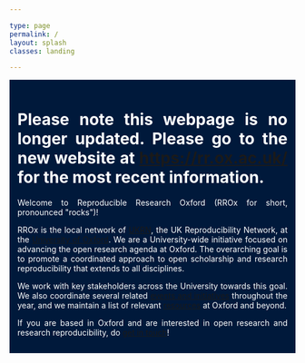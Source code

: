 ```yaml
---

type: page
permalink: /
layout: splash
classes: landing

---
```


<style>
body {
  background-image: url({{ 'assets/images/radcliffe_camera.jpg' | relative_url }});
  background-attachment: fixed;
  background-size: cover;
  background-position-y: center;
  margin-bottom: 0 !important;
}
.initial-content {
  min-height: 100vh;
  display: flex;
  justify-content: center;
  flex-direction: column;
}
.container {
  color: #fff;
  background-color: #00193b;
  padding: 1em;
  text-align: justify;
}
</style>

<div class="container">

<p> <h1> Please note this webpage is no longer updated. Please go to the new
website at <a href="https://rr.ox.ac.uk/">https://rr.ox.ac.uk/</a> for the most
recent information.</h1> </p>

  <p>Welcome to Reproducible Research Oxford (RROx for short,
  pronounced "rocks")!</p>

  <p>RROx is the local network of
  <a href="http://ukrn.org/">UKRN</a>, the UK Reproducibility Network,
  at the <a href="https://www.ox.ac.uk/">University of Oxford</a>. We
  are a University-wide initiative focused on advancing the open
  research agenda at Oxford. The overarching goal is to promote a
  coordinated approach to open scholarship and research
  reproducibility that extends to all disciplines.</p>

  <p>We work with key stakeholders across the University towards this
  goal. We also coordinate several related <a href="{{ '/events' |
  relative_url }}">events and initiatives</a> throughout the year, and
  we maintain a list of relevant <a href="{{ '/resources' |
  relative_url }}">resources</a> at Oxford and beyond. </p>

  <p>If you are based in Oxford and are interested in open research
  and research reproducibility, do <a href="{{ '/get-involved' |
  relative_url }}">get in touch</a>!</p>

</div>
